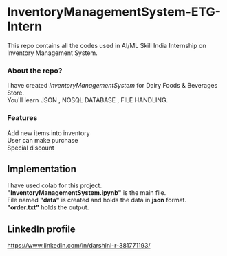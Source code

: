 # InventoryManagementSystem-ETG-Intern
   This repo contains all the codes used in AI/ML Skill India Internship on Inventory Management System.<br>
   
### About the repo?
   I have created <i>InventoryManagementSystem</i> for Dairy Foods & Beverages Store. <br>
   You'll learn JSON , NOSQL DATABASE , FILE HANDLING.<br>
   
### Features
   Add new items into inventory<br>
   User can make purchase<br>
   Special discount <br>
   
## Implementation
   I have used colab for this project.<br>
   <b>"InventoryManagementSystem.ipynb"</b> is the main file.<br> 
      File named <b>"data"</b> is created and holds the data in <b>json</b> format.<br>
   <b>"order.txt"</b> holds the output.<br>
   
## LinkedIn profile 
   https://www.linkedin.com/in/darshini-r-381771193/
